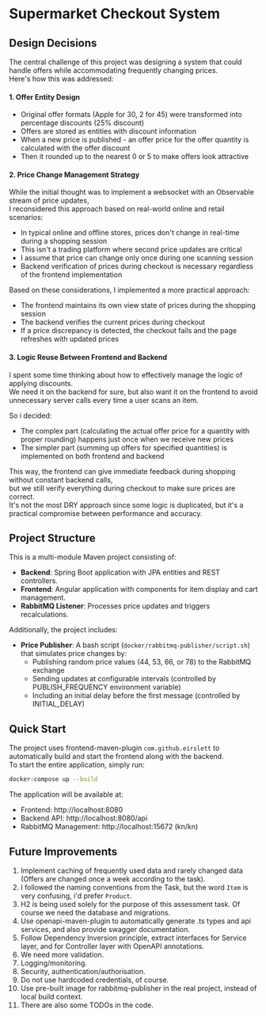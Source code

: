 # Supermarket Checkout System

## Design Decisions

The central challenge of this project was designing a system that could handle offers while accommodating frequently changing prices.  
Here's how this was addressed:

#### 1. Offer Entity Design

- Original offer formats (Apple for 30, 2 for 45) were transformed into percentage discounts (25% discount)
- Offers are stored as entities with discount information
- When a new price is published - an offer price for the offer quantity is calculated with the offer discount
- Then it rounded up to the nearest 0 or 5 to make offers look attractive

#### 2. Price Change Management Strategy

While the initial thought was to implement a websocket with an Observable stream of price updates,  
I reconsidered this approach based on real-world online and retail scenarios:

- In typical online and offline stores, prices don't change in real-time during a shopping session
- This isn't a trading platform where second price updates are critical
- I assume that price can change only once during one scanning session
- Backend verification of prices during checkout is necessary regardless of the frontend implementation

Based on these considerations, I implemented a more practical approach:
- The frontend maintains its own view state of prices during the shopping session
- The backend verifies the current prices during checkout
- If a price discrepancy is detected, the checkout fails and the page refreshes with updated prices

#### 3. Logic Reuse Between Frontend and Backend

I spent some time thinking about how to effectively manage the logic of applying discounts.  
We need it on the backend for sure, but also want it on the frontend to avoid unnecessary server calls every time a user scans an item.

So i decided:
- The complex part (calculating the actual offer price for a quantity with proper rounding) happens just once when we receive new prices
- The simpler part (summing up offers for specified quantities) is implemented on both frontend and backend

This way, the frontend can give immediate feedback during shopping without constant backend calls,  
but we still verify everything during checkout to make sure prices are correct.  
It's not the most DRY approach since some logic is duplicated, but it's a practical compromise between performance and accuracy.

## Project Structure

This is a multi-module Maven project consisting of:

- **Backend**: Spring Boot application with JPA entities and REST controllers.
- **Frontend**: Angular application with components for item display and cart management.
- **RabbitMQ Listener**: Processes price updates and triggers recalculations.

Additionally, the project includes:
- **Price Publisher**: A bash script (`docker/rabbitmq-publisher/script.sh`) that simulates price changes by:
  - Publishing random price values (44, 53, 66, or 78) to the RabbitMQ exchange
  - Sending updates at configurable intervals (controlled by PUBLISH_FREQUENCY environment variable)
  - Including an initial delay before the first message (controlled by INITIAL_DELAY)

## Quick Start

The project uses frontend-maven-plugin `com.github.eirslett` to automatically build and start the frontend along with the backend.  
To start the entire application, simply run:

```bash
docker-compose up --build
```

The application will be available at:
- Frontend: http://localhost:8080
- Backend API: http://localhost:8080/api
- RabbitMQ Management: http://localhost:15672 (kn/kn)

## Future Improvements

1. Implement caching of frequently used data and rarely changed data (Offers are changed once a week according to the task).
2. I followed the naming conventions from the Task, but the word `Item` is very confusing, i'd prefer `Product`.
3. H2 is being used solely for the purpose of this assessment task. Of course we need the database and migrations.
4. Use openapi-maven-plugin to automatically generate .ts types and api services, and also provide swagger documentation.
5. Follow Dependency Inversion principle, extract interfaces for Service layer, and for Controller layer with OpenAPI annotations.
6. We need more validation.
7. Logging/monitoring. 
8. Security, authentication/authorisation.
9. Do not use hardcoded credentials, of course.
10. Use pre-built image for rabbitmq-publisher in the real project, instead of local build context.
11. There are also some TODOs in the code.

